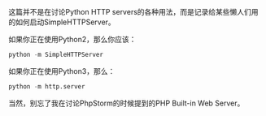 这篇并不是在讨论Python HTTP servers的各种用法，而是记录给某些懒人们用的如何启动SimpleHTTPServer。

如果你正在使用Python2，那么你应该：

``` python
python -m SimpleHTTPServer
```

如果你正在使用Python3，那么：
``` python
python -m http.server
```

当然，别忘了我在讨论PhpStorm的时候提到的PHP Built-in Web Server。
